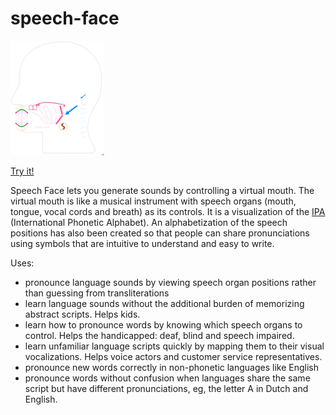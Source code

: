 # speech-face

[![batty](visual-vocals.png)](http://ajc5.github.io/speech-face)

[Try it!](http://ajc5.github.io/speech-face)

Speech Face lets you generate sounds by controlling a virtual mouth. The virtual mouth is like a musical instrument with speech organs (mouth, tongue, vocal cords and breath) as its controls.  It is a visualization of the [IPA](https://en.wikipedia.org/wiki/International_Phonetic_Alphabet) (International Phonetic Alphabet). An alphabetization of the speech positions has also been created so that people can share pronunciations using symbols that are intuitive to understand and easy to write.

Uses:
- pronounce language sounds by viewing speech organ positions rather than guessing from transliterations
- learn language sounds without the additional burden of memorizing abstract scripts. Helps kids.
- learn how to pronounce words by knowing which speech organs to control. Helps the handicapped: deaf, blind and speech impaired.
- learn unfamiliar language scripts quickly by mapping them to their visual vocalizations. Helps voice actors and customer service representatives.
- pronounce new words correctly in non-phonetic languages like English
- pronounce words without confusion when languages share the same script but have different pronunciations, eg, the letter A in Dutch and English.
